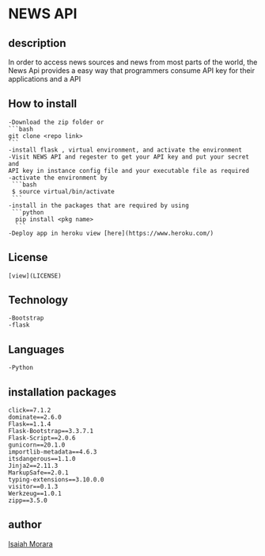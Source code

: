 # NEWS API
## description
In order to access news sources and news from most parts of the world, the News Api provides a easy way that programmers consume API key for their applications and a API

## How to install
    -Download the zip folder or 
    ```bash 
    git clone <repo link>
    ```
    -install flask , virtual environment, and activate the environment
    -Visit NEWS API and regester to get your API key and put your secret and  
    API key in instance config file and your executable file as required
    -activate the environment by
     ```bash 
     $ source virtual/bin/activate 
     ```
    -install in the packages that are required by using
     ```python
      pip install <pkg name>
      ```
    -Deploy app in heroku view [here](https://www.heroku.com/)
    
## License
    [view](LICENSE)
## Technology
    -Bootstrap
    -flask
## Languages
    -Python
## installation packages
```
click==7.1.2
dominate==2.6.0
Flask==1.1.4
Flask-Bootstrap==3.3.7.1
Flask-Script==2.0.6
gunicorn==20.1.0
importlib-metadata==4.6.3
itsdangerous==1.1.0
Jinja2==2.11.3
MarkupSafe==2.0.1
typing-extensions==3.10.0.0
visitor==0.1.3
Werkzeug==1.0.1
zipp==3.5.0
```
## author
[Isaiah Morara](https://github.com/isaiahKe)

